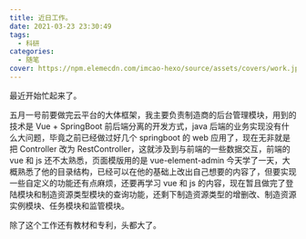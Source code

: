```yaml
---
title: 近日工作。
date: 2021-03-23 23:30:49
tags:
  - 科研
categories:
  - 随笔
cover: https://npm.elemecdn.com/imcao-hexo/source/assets/covers/work.jpg
---
```


最近开始忙起来了。

五月一号前要做完云平台的大体框架，我主要负责制造商的后台管理模块，用到的技术是 Vue + SpringBoot 前后端分离的开发方式，java 后端的业务实现没有什么大问题，毕竟之前已经做过好几个 springboot 的 web 应用了，现在无非就是把 Controller 改为 RestController，这就涉及到与前端的一些数据交互，前端的 vue 和 js 还不太熟悉，页面模版用的是 vue-element-admin 今天学了一天，大概熟悉了他的目录结构，已经可以在他的基础上改出自己想要的内容了，但要实现一些自定义的功能还有点麻烦，还要再学习 vue 和 js 的内容，现在暂且做完了登陆模块和制造资源类型模块的查询功能，还剩下制造资源类型的增删改、制造资源实例模块、任务模块和监管模块。

除了这个工作还有教材和专利，头都大了。
